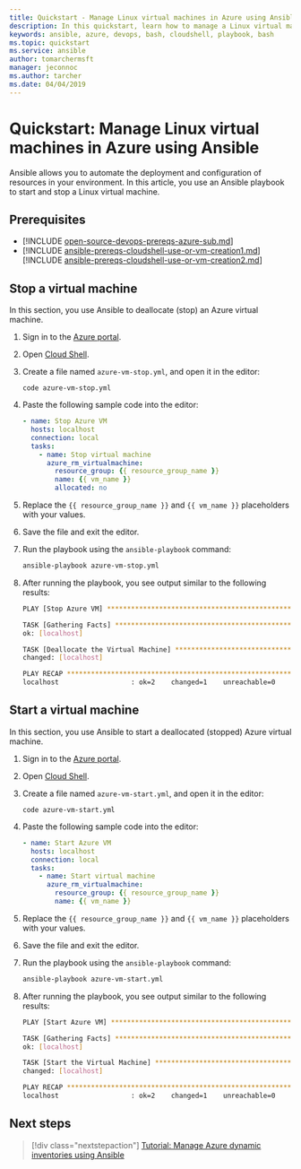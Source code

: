 ```yaml
---
title: Quickstart - Manage Linux virtual machines in Azure using Ansible | Microsoft Docs
description: In this quickstart, learn how to manage a Linux virtual machine in Azure using Ansible
keywords: ansible, azure, devops, bash, cloudshell, playbook, bash
ms.topic: quickstart
ms.service: ansible
author: tomarchermsft
manager: jeconnoc
ms.author: tarcher
ms.date: 04/04/2019
---
```


# Quickstart: Manage Linux virtual machines in Azure using Ansible

Ansible allows you to automate the deployment and configuration of resources in your environment. In this article, you use an Ansible playbook to start and stop a Linux virtual machine. 

## Prerequisites

- [!INCLUDE [open-source-devops-prereqs-azure-sub.md](../../../includes/open-source-devops-prereqs-azure-sub.md)]
- [!INCLUDE [ansible-prereqs-cloudshell-use-or-vm-creation1.md](../../../includes/ansible-prereqs-cloudshell-use-or-vm-creation1.md)] [!INCLUDE [ansible-prereqs-cloudshell-use-or-vm-creation2.md](../../../includes/ansible-prereqs-cloudshell-use-or-vm-creation2.md)]

## Stop a virtual machine

In this section, you use Ansible to deallocate (stop) an Azure virtual machine.

1. Sign in to the [Azure portal](https://go.microsoft.com/fwlink/p/?LinkID=525040).

1. Open [Cloud Shell](/azure/cloud-shell/overview).

1. Create a file named `azure-vm-stop.yml`, and open it in the editor:

    ```azurecli-interactive
    code azure-vm-stop.yml
    ```

1. Paste the following sample code into the editor:

    ```yaml
    - name: Stop Azure VM
      hosts: localhost
      connection: local
      tasks:
        - name: Stop virtual machine
          azure_rm_virtualmachine:
            resource_group: {{ resource_group_name }}
            name: {{ vm_name }}
            allocated: no
    ```

1. Replace the `{{ resource_group_name }}` and `{{ vm_name }}` placeholders with your values.

1. Save the file and exit the editor.

1. Run the playbook using the `ansible-playbook` command:

    ```bash
    ansible-playbook azure-vm-stop.yml
    ```

1. After running the playbook, you see output similar to the following results:

    ```bash
    PLAY [Stop Azure VM] ********************************************************

    TASK [Gathering Facts] ******************************************************
    ok: [localhost]

    TASK [Deallocate the Virtual Machine] ***************************************
    changed: [localhost]

    PLAY RECAP ******************************************************************
    localhost                  : ok=2    changed=1    unreachable=0    failed=0
    ```

## Start a virtual machine

In this section, you use Ansible to start a deallocated (stopped) Azure virtual machine.

1. Sign in to the [Azure portal](https://go.microsoft.com/fwlink/p/?LinkID=525040).

1. Open [Cloud Shell](/azure/cloud-shell/overview).

1. Create a file named `azure-vm-start.yml`, and open it in the editor:

    ```azurecli-interactive
    code azure-vm-start.yml
    ```

1. Paste the following sample code into the editor:

    ```yaml
    - name: Start Azure VM
      hosts: localhost
      connection: local
      tasks:
        - name: Start virtual machine
          azure_rm_virtualmachine:
            resource_group: {{ resource_group_name }}
            name: {{ vm_name }}
    ```

1. Replace the `{{ resource_group_name }}` and `{{ vm_name }}` placeholders with your values.

1. Save the file and exit the editor.

1. Run the playbook using the `ansible-playbook` command:

    ```bash
    ansible-playbook azure-vm-start.yml
    ```

1. After running the playbook, you see output similar to the following results:

    ```bash
    PLAY [Start Azure VM] ********************************************************

    TASK [Gathering Facts] ******************************************************
    ok: [localhost]

    TASK [Start the Virtual Machine] ********************************************
    changed: [localhost]

    PLAY RECAP ******************************************************************
    localhost                  : ok=2    changed=1    unreachable=0    failed=0
    ```

## Next steps

> [!div class="nextstepaction"] 
> [Tutorial: Manage Azure dynamic inventories using Ansible](~/articles/ansible/ansible-manage-azure-dynamic-inventories.md)